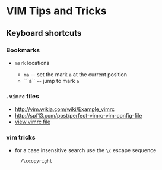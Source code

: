 VIM Tips and Tricks
===================



## Keyboard shortcuts

### Bookmarks

* `mark` locations

 	+ `ma` -- set the mark `a` at the current position
 	+ ```a`` -- jump to mark `a`

### `.vimrc` files

- http://vim.wikia.com/wiki/Example_vimrc
- http://spf13.com/post/perfect-vimrc-vim-config-file
- [view vimrc file](http://vim.wikia.com/wiki/Open_vimrc_file)

### vim tricks

* for a case insensitive search use the `\c` escape sequence

		/\ccopyright

